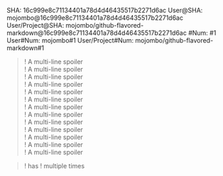 SHA: 16c999e8c71134401a78d4d46435517b2271d6ac
User@SHA: mojombo@16c999e8c71134401a78d4d46435517b2271d6ac
User/Project@SHA: mojombo/github-flavored-markdown@16c999e8c71134401a78d4d46435517b2271d6ac
#Num: #1
User#Num: mojombo#1
User/Project#Num: mojombo/github-flavored-markdown#1


>! A multi-line spoiler  
>! A multi-line spoiler  
>! A multi-line spoiler  
>! A multi-line spoiler  
>! A multi-line spoiler  
>! A multi-line spoiler  
>! A multi-line spoiler  
>! A multi-line spoiler  
>! A multi-line spoiler  
>! A multi-line spoiler  
>! A multi-line spoiler  
>! A multi-line spoiler  
>! A multi-line spoiler  


>! has ! multiple times
